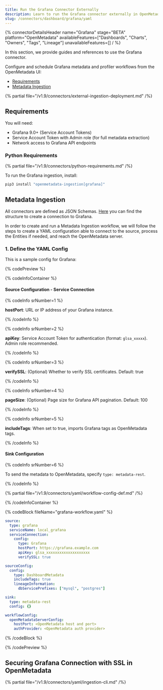 ```yaml
---
title: Run the Grafana Connector Externally
description: Learn to run the Grafana connector externally in OpenMetadata. Configure metadata ingestion via YAML, including Service Account Token auth, lineage, and SSL setup.
slug: /connectors/dashboard/grafana/yaml
---
```


{% connectorDetailsHeader
name="Grafana"
stage="BETA"
platform="OpenMetadata"
availableFeatures=["Dashboards", "Charts", "Owners", "Tags", "Lineage"]
unavailableFeatures=[]
/ %}

In this section, we provide guides and references to use the Grafana connector.

Configure and schedule Grafana metadata and profiler workflows from the OpenMetadata UI:

- [Requirements](#requirements)
- [Metadata Ingestion](#metadata-ingestion)

{% partial file="/v1.9/connectors/external-ingestion-deployment.md" /%}

## Requirements

You will need:

- Grafana 9.0+ (Service Account Tokens)
- Service Account Token with Admin role (for full metadata extraction)
- Network access to Grafana API endpoints

### Python Requirements

{% partial file="/v1.9/connectors/python-requirements.md" /%}

To run the Grafana ingestion, install:

```bash
pip3 install "openmetadata-ingestion[grafana]"
```

## Metadata Ingestion

All connectors are defined as JSON Schemas.
[Here](https://github.com/open-metadata/OpenMetadata/blob/main/openmetadata-spec/src/main/resources/json/schema/entity/services/connections/dashboard/grafanaConnection.json)
you can find the structure to create a connection to Grafana.

In order to create and run a Metadata Ingestion workflow, we will follow
the steps to create a YAML configuration able to connect to the source,
process the Entities if needed, and reach the OpenMetadata server.

### 1. Define the YAML Config

This is a sample config for Grafana:

{% codePreview %}

{% codeInfoContainer %}

#### Source Configuration - Service Connection

{% codeInfo srNumber=1 %}

**hostPort**: URL or IP address of your Grafana instance.

{% /codeInfo %}

{% codeInfo srNumber=2 %}

**apiKey**: Service Account Token for authentication (format: `glsa_xxxxx`). Admin role recommended.

{% /codeInfo %}

{% codeInfo srNumber=3 %}

**verifySSL**: (Optional) Whether to verify SSL certificates. Default: true

{% /codeInfo %}

{% codeInfo srNumber=4 %}

**pageSize**: (Optional) Page size for Grafana API pagination. Default: 100

{% /codeInfo %}

{% codeInfo srNumber=5 %}

**includeTags**: When set to true, imports Grafana tags as OpenMetadata tags.

{% /codeInfo %}

#### Sink Configuration

{% codeInfo srNumber=6 %}

To send the metadata to OpenMetadata, specify `type: metadata-rest`.

{% /codeInfo %}

{% partial file="/v1.9/connectors/yaml/workflow-config-def.md" /%}

{% /codeInfoContainer %}

{% codeBlock fileName="grafana-workflow.yaml" %}

```yaml {% isCodeBlock=true %}
source:
  type: grafana
  serviceName: local_grafana
  serviceConnection:
    config:
      type: Grafana
      hostPort: https://grafana.example.com
      apiKey: glsa_xxxxxxxxxxxxxxxxxxxx
      verifySSL: true

sourceConfig:
  config:
    type: DashboardMetadata
    includeTags: true
    lineageInformation:
      dbServicePrefixes: ["mysql", "postgres"]

sink:
  type: metadata-rest
  config: {}

workflowConfig:
  openMetadataServerConfig:
    hostPort: <OpenMetadata host and port>
    authProvider: <OpenMetadata auth provider>
```

{% /codeBlock %}

{% /codePreview %}

## Securing Grafana Connection with SSL in OpenMetadata

{% partial file="/v1.9/connectors/yaml/ingestion-cli.md" /%}
